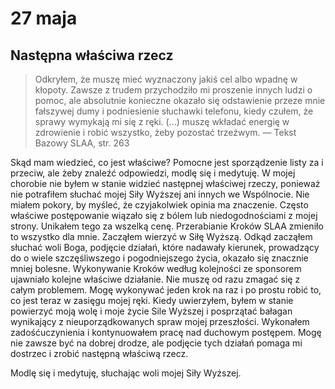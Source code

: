 # 27 maja

## Następna właściwa rzecz 

> Odkryłem, że muszę mieć wyznaczony jakiś cel albo wpadnę w kłopoty. Zawsze z trudem przychodziło mi proszenie innych ludzi o pomoc, ale absolutnie konieczne okazało się odstawienie przeze mnie fałszywej dumy i podniesienie słuchawki telefonu, kiedy czułem, że sprawy wymykają mi się z ręki. (...) muszę wkładać energię w zdrowienie i robić wszystko, żeby pozostać trzeźwym. — Tekst Bazowy SLAA, str. 263

Skąd mam wiedzieć, co jest właściwe? Pomocne jest sporządzenie listy za i przeciw, ale żeby znaleźć odpowiedzi, modlę się i medytuję. W mojej chorobie nie byłem w stanie widzieć następnej właściwej rzeczy, ponieważ nie potrafiłem słuchać mojej Siły Wyższej ani innych we Wspólnocie. Nie miałem pokory, by myśleć, że czyjakolwiek opinia ma znaczenie. Często właściwe postępowanie wiązało się z bólem lub niedogodnościami z mojej strony. Unikałem tego za wszelką cenę. Przerabianie Kroków SLAA zmieniło to wszystko dla mnie. Zacząłem wierzyć w Siłę Wyższą. Odkąd zacząłem słuchać woli Boga, podjęcie działań, które nadawały kierunek, prowadzący do ​​o wiele szczęśliwszego i pogodniejszego życia, okazało się znacznie mniej bolesne. Wykonywanie Kroków według kolejności ze sponsorem ujawniało kolejne właściwe działanie. Nie muszę od razu zmagać się z całym problemem. Mogę wykonywać jeden krok na raz i po prostu robić to, co jest teraz w zasięgu mojej ręki. Kiedy uwierzyłem, byłem w stanie powierzyć moją wolę i moje życie Sile Wyższej i posprzątać bałagan wynikający z nieuporządkowanych spraw mojej przeszłości. Wykonałem zadośćuczynienia i kontynuowałem pracę nad duchowym postępem. Mogę nie zawsze być na dobrej drodze, ale podjęcie tych działań pomaga mi dostrzec i zrobić następną właściwą rzecz.

Modlę się i medytuję, słuchając woli mojej Siły Wyższej.
